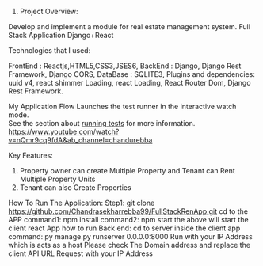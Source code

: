 1. Project Overview:
   
Develop and implement a module for real estate management system.
Full Stack Application Django+React

Technologies that I used:

FrontEnd : Reactjs,HTML5,CSS3,JSES6,
BackEnd : Django, Django Rest Framework, Django CORS,
DataBase : SQLITE3,
Plugins and dependencies: uuid v4, react shimmer Loading, react Loading, React Router Dom, Django
Rest Framework.



My Application Flow
Launches the test runner in the interactive watch mode.\
See the section about [running tests](https://facebook.github.io/create-react-app/docs/running-tests) for more information.
https://www.youtube.com/watch?v=nQmr9cq9fdA&ab_channel=chandurebba



Key Features:
1. Property owner can create Multiple Property and Tenant can Rent Multiple Property Units
2. Tenant can also Create Properties


How To Run The Application:
Step1:
git clone https://github.com/Chandrasekharrebba99/FullStackRenApp.git
cd to the APP
command1: npm install
command2: npm start
the above will start the client react App
how to run Back end:
cd to server inside the client app
command: py manage.py runserver 0.0.0.0:8000
Run with your IP Address which is acts as a host
Please check The Domain address and replace the client API URL Request with your IP Address


